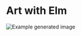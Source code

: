 # Art with Elm

![Example generated image](https://cdn.rawgit.com/northerner/elm-art/master/example.svg)
